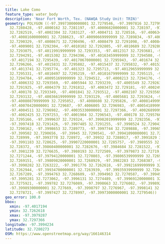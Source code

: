 ```yaml
---
title: Lake Como
feature_type: water_body
description: 'Near Fort Worth, Tex. (NAWQA Study Unit: TRIN)'
geometry: POLYGON ((-97.39973000000001 32.7279546, -97.3997816 32.7279931, -97.3999311
  32.7280428, -97.4000162 32.7281197, -97.40006820000001 32.728197, -97.40012590000001
  32.7282519, -97.4002304 32.7283127, -97.4004711 32.728516, -97.4006341 32.7287138,
  -97.40081600000001 32.7288623, -97.40090669999999 32.7289834, -97.40090050000001
  32.7290329, -97.4008671 32.7290496, -97.4008479 32.7291098, -97.40084830000001 32.7291432,
  -97.4009001 32.7292304, -97.4010102 32.7292805, -97.4010689 32.7292804, -97.4011474
  32.7293075, -97.40119919999999 32.7293353, -97.4012317 32.7293681, -97.40134260000001
  32.7294291, -97.4015302 32.7294396, -97.40163459999999 32.7294508, -97.4016611 32.729462,
  -97.4017194 32.7295439, -97.40170670000001 32.7295943, -97.401674 32.7296326, -97.40162189999999
  32.7296266, -97.4015831 32.7295882, -97.4015437 32.7295832, -97.4015301 32.7295668,
  -97.4013741 32.7295774, -97.401323 32.7295713, -97.40129659999999 32.7295548, -97.4012255
  32.7295331, -97.4010497 32.7295219, -97.40101679999999 32.7295115, -97.40096509999999
  32.7294784, -97.40095169999999 32.7294512, -97.4008213 32.7294176, -97.4007562 32.7294009,
  -97.4006332 32.7293569, -97.4005944 32.7293239, -97.4005549 32.7292639, -97.40047079999999
  32.7291925, -97.4004379 32.7291812, -97.4003472 32.729181, -97.4002491 32.7292356,
  -97.400178 32.7293349, -97.4001841 32.7293512, -97.4002107 32.7293569, -97.4003214
  32.7293132, -97.40036619999999 32.7293129, -97.4005681 32.7293624, -97.4006791 32.7294179,
  -97.40080879999999 32.7295052, -97.4008608 32.7295826, -97.40081499999999 32.7296379,
  -97.40070420000001 32.729687, -97.4006005 32.7296983, -97.40054189999999 32.7296922,
  -97.4004511 32.7296982, -97.40035330000001 32.7297366, -97.40026899999999 32.7297365,
  -97.4002425 32.7297253, -97.4001904 32.7296543, -97.400178 32.7295766, -97.4001449
  32.7295166, -97.3999637 32.729324, -97.39982019999999 32.7292356, -97.3997482 32.7292031,
  -97.3997418 32.7291426, -97.3997485 32.7291255, -97.3998524 32.7290439, -97.3998721
  32.7290162, -97.3998653 32.7289773, -97.3997744 32.7289888, -97.39965770000001 32.7290712,
  -97.399502 32.7290656, -97.39945 32.7290541, -97.39941090000001 32.7290328, -97.3993784
  32.728999, -97.3993778 32.728972, -97.39932 32.7288017, -97.3991829 32.7286529,
  -97.3991183 32.728625, -97.39907220000001 32.7285757, -97.3989555 32.7284823, -97.3987995
  32.728372, -97.39860400000001 32.7282676, -97.3984684 32.7281522, -97.3982925 32.7279651,
  -97.3981239 32.7276635, -97.3980193 32.7272509, -97.3979873 32.72719, -97.39792869999999
  32.7271244, -97.39794120000001 32.7270803, -97.39806539999999 32.7269376, -97.3980722
  32.7269151, -97.39809820000001 32.7268929, -97.3982283 32.7268387, -97.3983511 32.7267726,
  -97.3990282 32.7263222, -97.3991776 32.7262618, -97.39921699999999 32.7262668, -97.39925599999999
  32.7262944, -97.39934700000001 32.7263939, -97.39935939999999 32.7264211, -97.399451
  32.7267289, -97.3994763 32.7268609, -97.3994963 32.7270587, -97.3994964 32.7272292,
  -97.3995281 32.7273062, -97.3996131 32.7274489, -97.39969120000001 32.7275536, -97.39973639999999
  32.7275921, -97.399782 32.7276089, -97.3998663 32.7276082, -97.3998927 32.7276248,
  -97.39989300000001 32.727669, -97.3998797 32.7276967, -97.3998141 32.7277843, -97.3997688
  32.7278721, -97.3997427 32.7278997, -97.39973000000001 32.7279546))
geo_error: 100.0
bbox:
  xmin: -97.4017194
  ymin: 32.7262618
  xmax: -97.3979287
  ymax: 32.7297366
longitude: -97.3994234
latitude: 32.7280273
OSM: https://www.openstreetmap.org/way/166146314
---
```

